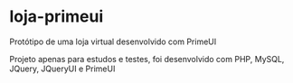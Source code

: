 # loja-primeui

Protótipo de uma loja virtual desenvolvido com PrimeUI

Projeto apenas para estudos e testes, foi desenvolvido com PHP, MySQL, JQuery, JQueryUI e PrimeUI
